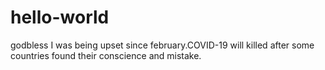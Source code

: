 # hello-world
godbless
I was being upset since february.COVID-19 will killed after some countries found their conscience and mistake.
